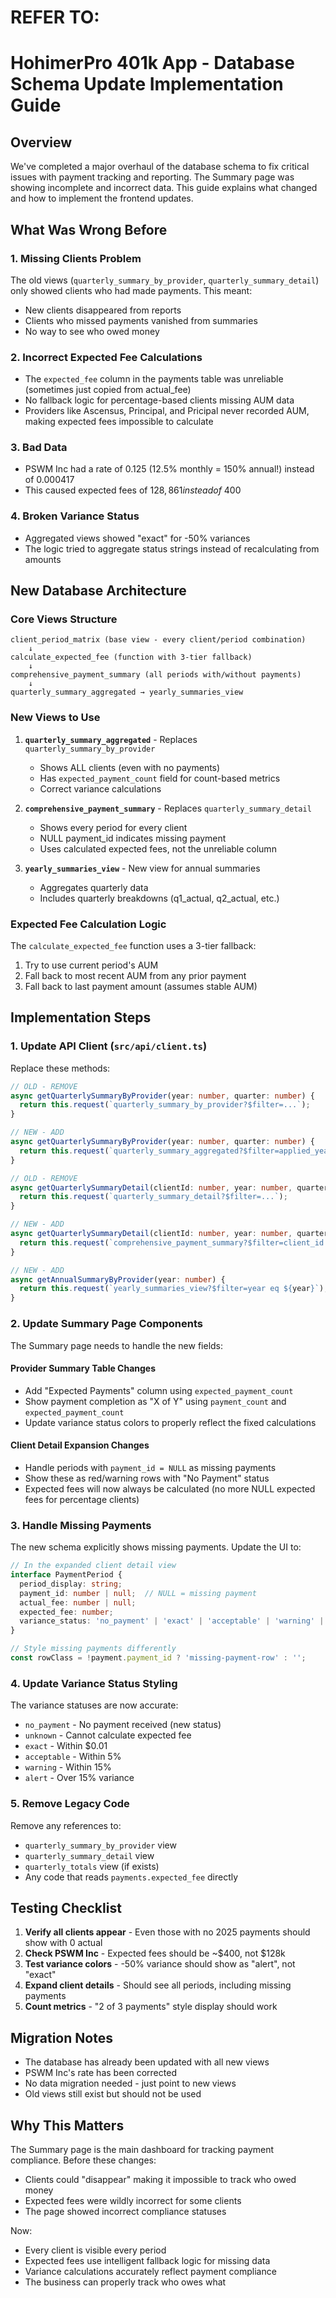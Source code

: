 # REFER TO: 


# HohimerPro 401k App - Database Schema Update Implementation Guide

## Overview
We've completed a major overhaul of the database schema to fix critical issues with payment tracking and reporting. The Summary page was showing incomplete and incorrect data. This guide explains what changed and how to implement the frontend updates.

## What Was Wrong Before

### 1. **Missing Clients Problem**
The old views (`quarterly_summary_by_provider`, `quarterly_summary_detail`) only showed clients who had made payments. This meant:
- New clients disappeared from reports
- Clients who missed payments vanished from summaries  
- No way to see who owed money

### 2. **Incorrect Expected Fee Calculations**
- The `expected_fee` column in the payments table was unreliable (sometimes just copied from actual_fee)
- No fallback logic for percentage-based clients missing AUM data
- Providers like Ascensus, Principal, and Pricipal never recorded AUM, making expected fees impossible to calculate

### 3. **Bad Data**
- PSWM Inc had a rate of 0.125 (12.5% monthly = 150% annual!) instead of 0.000417
- This caused expected fees of $128,861 instead of ~$400

### 4. **Broken Variance Status**
- Aggregated views showed "exact" for -50% variances
- The logic tried to aggregate status strings instead of recalculating from amounts

## New Database Architecture

### Core Views Structure
```
client_period_matrix (base view - every client/period combination)
    ↓
calculate_expected_fee (function with 3-tier fallback)
    ↓
comprehensive_payment_summary (all periods with/without payments)
    ↓
quarterly_summary_aggregated → yearly_summaries_view
```

### New Views to Use

1. **`quarterly_summary_aggregated`** - Replaces `quarterly_summary_by_provider`
   - Shows ALL clients (even with no payments)
   - Has `expected_payment_count` field for count-based metrics
   - Correct variance calculations

2. **`comprehensive_payment_summary`** - Replaces `quarterly_summary_detail`
   - Shows every period for every client
   - NULL payment_id indicates missing payment
   - Uses calculated expected fees, not the unreliable column

3. **`yearly_summaries_view`** - New view for annual summaries
   - Aggregates quarterly data
   - Includes quarterly breakdowns (q1_actual, q2_actual, etc.)

### Expected Fee Calculation Logic
The `calculate_expected_fee` function uses a 3-tier fallback:
1. Try to use current period's AUM
2. Fall back to most recent AUM from any prior payment
3. Fall back to last payment amount (assumes stable AUM)

## Implementation Steps

### 1. Update API Client (`src/api/client.ts`)

Replace these methods:

```typescript
// OLD - REMOVE
async getQuarterlySummaryByProvider(year: number, quarter: number) {
  return this.request(`quarterly_summary_by_provider?$filter=...`);
}

// NEW - ADD
async getQuarterlySummaryByProvider(year: number, quarter: number) {
  return this.request(`quarterly_summary_aggregated?$filter=applied_year eq ${year} and quarter eq ${quarter}`);
}

// OLD - REMOVE  
async getQuarterlySummaryDetail(clientId: number, year: number, quarter: number) {
  return this.request(`quarterly_summary_detail?$filter=...`);
}

// NEW - ADD
async getQuarterlySummaryDetail(clientId: number, year: number, quarter: number) {
  return this.request(`comprehensive_payment_summary?$filter=client_id eq ${clientId} and year eq ${year} and quarter eq ${quarter}`);
}

// NEW - ADD
async getAnnualSummaryByProvider(year: number) {
  return this.request(`yearly_summaries_view?$filter=year eq ${year}`);
}
```

### 2. Update Summary Page Components

The Summary page needs to handle the new fields:

#### Provider Summary Table Changes
- Add "Expected Payments" column using `expected_payment_count`
- Show payment completion as "X of Y" using `payment_count` and `expected_payment_count`
- Update variance status colors to properly reflect the fixed calculations

#### Client Detail Expansion Changes
- Handle periods with `payment_id = NULL` as missing payments
- Show these as red/warning rows with "No Payment" status
- Expected fees will now always be calculated (no more NULL expected fees for percentage clients)

### 3. Handle Missing Payments

The new schema explicitly shows missing payments. Update the UI to:

```typescript
// In the expanded client detail view
interface PaymentPeriod {
  period_display: string;
  payment_id: number | null;  // NULL = missing payment
  actual_fee: number | null;
  expected_fee: number;
  variance_status: 'no_payment' | 'exact' | 'acceptable' | 'warning' | 'alert';
}

// Style missing payments differently
const rowClass = !payment.payment_id ? 'missing-payment-row' : '';
```

### 4. Update Variance Status Styling

The variance statuses are now accurate:
- `no_payment` - No payment received (new status)
- `unknown` - Cannot calculate expected fee  
- `exact` - Within $0.01
- `acceptable` - Within 5%
- `warning` - Within 15%
- `alert` - Over 15% variance

### 5. Remove Legacy Code

Remove any references to:
- `quarterly_summary_by_provider` view
- `quarterly_summary_detail` view
- `quarterly_totals` view (if exists)
- Any code that reads `payments.expected_fee` directly

## Testing Checklist

1. **Verify all clients appear** - Even those with no 2025 payments should show with 0 actual
2. **Check PSWM Inc** - Expected fees should be ~$400, not $128k
3. **Test variance colors** - -50% variance should show as "alert", not "exact"
4. **Expand client details** - Should see all periods, including missing payments
5. **Count metrics** - "2 of 3 payments" style display should work

## Migration Notes

- The database has already been updated with all new views
- PSWM Inc's rate has been corrected  
- No data migration needed - just point to new views
- Old views still exist but should not be used

## Why This Matters

The Summary page is the main dashboard for tracking payment compliance. Before these changes:
- Clients could "disappear" making it impossible to track who owed money
- Expected fees were wildly incorrect for some clients
- The page showed incorrect compliance statuses

Now:
- Every client is visible every period
- Expected fees use intelligent fallback logic for missing data
- Variance calculations accurately reflect payment compliance
- The business can properly track who owes what
